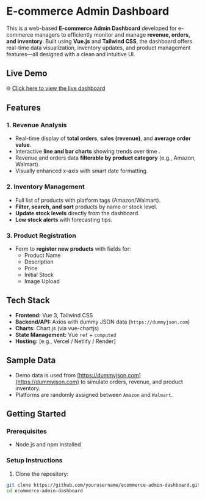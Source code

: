 #  E-commerce Admin Dashboard

This is a web-based **E-commerce Admin Dashboard** developed for e-commerce managers to efficiently monitor and manage **revenue, orders, and inventory**. Built using **Vue.js** and **Tailwind CSS**, the dashboard offers real-time data visualization, inventory updates, and product management features—all designed with a clean and intuitive UI.

##  Live Demo

🌐 [Click here to view the live dashboard](https://your-hosted-demo-link.com)

##  Features

### 1. Revenue Analysis
- Real-time display of **total orders**, **sales (revenue)**, and **average order value**.
- Interactive **line and bar charts** showing trends over time .
- Revenue and orders data **filterable by product category** (e.g., Amazon, Walmart).
- Visually enhanced x-axis with smart date formatting.

### 2. Inventory Management
- Full list of products with platform tags (Amazon/Walmart).
- **Filter, search, and sort** products by name or stock level.
- **Update stock levels** directly from the dashboard.
- **Low stock alerts** with forecasting tips.

### 3.  Product Registration
- Form to **register new products** with fields for:
  - Product Name
  - Description
  - Price
  - Initial Stock
  - Image Upload


## Tech Stack

- **Frontend:** Vue 3, Tailwind CSS
- **Backend/API:** Axios with dummy JSON data (`https://dummyjson.com`)
- **Charts:** Chart.js (via vue-chartjs)
- **State Management:** Vue `ref` + `computed`
- **Hosting:** [e.g., Vercel / Netlify / Render]

##  Sample Data

- Demo data is used from [https://dummyjson.com](https://dummyjson.com) to simulate orders, revenue, and product inventory.
- Platforms are randomly assigned between `Amazon` and `Walmart`.

## Getting Started

### Prerequisites

- Node.js and npm installed

### Setup Instructions

1. Clone the repository:

```bash
git clone https://github.com/yourusername/ecommerce-admin-dashboard.git
cd ecommerce-admin-dashboard
